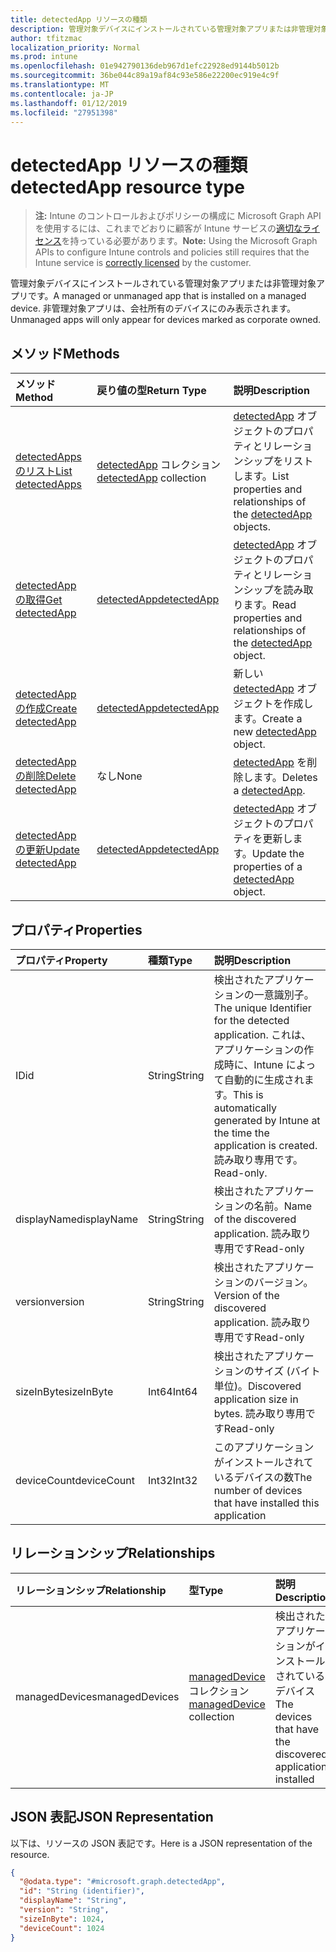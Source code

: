 ```yaml
---
title: detectedApp リソースの種類
description: 管理対象デバイスにインストールされている管理対象アプリまたは非管理対象アプリです。 非管理対象アプリは、会社所有のデバイスにのみ表示されます。
author: tfitzmac
localization_priority: Normal
ms.prod: intune
ms.openlocfilehash: 01e942790136deb967d1efc22928ed9144b5012b
ms.sourcegitcommit: 36be044c89a19af84c93e586e22200ec919e4c9f
ms.translationtype: MT
ms.contentlocale: ja-JP
ms.lasthandoff: 01/12/2019
ms.locfileid: "27951398"
---
```

# <a name="detectedapp-resource-type"></a><span data-ttu-id="8804f-104">detectedApp リソースの種類</span><span class="sxs-lookup"><span data-stu-id="8804f-104">detectedApp resource type</span></span>

> <span data-ttu-id="8804f-105">**注:** Intune のコントロールおよびポリシーの構成に Microsoft Graph API を使用するには、これまでどおりに顧客が Intune サービスの[適切なライセンス](https://go.microsoft.com/fwlink/?linkid=839381)を持っている必要があります。</span><span class="sxs-lookup"><span data-stu-id="8804f-105">**Note:** Using the Microsoft Graph APIs to configure Intune controls and policies still requires that the Intune service is [correctly licensed](https://go.microsoft.com/fwlink/?linkid=839381) by the customer.</span></span>

<span data-ttu-id="8804f-106">管理対象デバイスにインストールされている管理対象アプリまたは非管理対象アプリです。</span><span class="sxs-lookup"><span data-stu-id="8804f-106">A managed or unmanaged app that is installed on a managed device.</span></span> <span data-ttu-id="8804f-107">非管理対象アプリは、会社所有のデバイスにのみ表示されます。</span><span class="sxs-lookup"><span data-stu-id="8804f-107">Unmanaged apps will only appear for devices marked as corporate owned.</span></span>
## <a name="methods"></a><span data-ttu-id="8804f-108">メソッド</span><span class="sxs-lookup"><span data-stu-id="8804f-108">Methods</span></span>
|<span data-ttu-id="8804f-109">メソッド</span><span class="sxs-lookup"><span data-stu-id="8804f-109">Method</span></span>|<span data-ttu-id="8804f-110">戻り値の型</span><span class="sxs-lookup"><span data-stu-id="8804f-110">Return Type</span></span>|<span data-ttu-id="8804f-111">説明</span><span class="sxs-lookup"><span data-stu-id="8804f-111">Description</span></span>|
|:---|:---|:---|
|[<span data-ttu-id="8804f-112">detectedApps のリスト</span><span class="sxs-lookup"><span data-stu-id="8804f-112">List detectedApps</span></span>](../api/intune-devices-detectedapp-list.md)|<span data-ttu-id="8804f-113">[detectedApp](../resources/intune-devices-detectedapp.md) コレクション</span><span class="sxs-lookup"><span data-stu-id="8804f-113">[detectedApp](../resources/intune-devices-detectedapp.md) collection</span></span>|<span data-ttu-id="8804f-114">[detectedApp](../resources/intune-devices-detectedapp.md) オブジェクトのプロパティとリレーションシップをリストします。</span><span class="sxs-lookup"><span data-stu-id="8804f-114">List properties and relationships of the [detectedApp](../resources/intune-devices-detectedapp.md) objects.</span></span>|
|[<span data-ttu-id="8804f-115">detectedApp の取得</span><span class="sxs-lookup"><span data-stu-id="8804f-115">Get detectedApp</span></span>](../api/intune-devices-detectedapp-get.md)|[<span data-ttu-id="8804f-116">detectedApp</span><span class="sxs-lookup"><span data-stu-id="8804f-116">detectedApp</span></span>](../resources/intune-devices-detectedapp.md)|<span data-ttu-id="8804f-117">[detectedApp](../resources/intune-devices-detectedapp.md) オブジェクトのプロパティとリレーションシップを読み取ります。</span><span class="sxs-lookup"><span data-stu-id="8804f-117">Read properties and relationships of the [detectedApp](../resources/intune-devices-detectedapp.md) object.</span></span>|
|[<span data-ttu-id="8804f-118">detectedApp の作成</span><span class="sxs-lookup"><span data-stu-id="8804f-118">Create detectedApp</span></span>](../api/intune-devices-detectedapp-create.md)|[<span data-ttu-id="8804f-119">detectedApp</span><span class="sxs-lookup"><span data-stu-id="8804f-119">detectedApp</span></span>](../resources/intune-devices-detectedapp.md)|<span data-ttu-id="8804f-120">新しい [detectedApp](../resources/intune-devices-detectedapp.md) オブジェクトを作成します。</span><span class="sxs-lookup"><span data-stu-id="8804f-120">Create a new [detectedApp](../resources/intune-devices-detectedapp.md) object.</span></span>|
|[<span data-ttu-id="8804f-121">detectedApp の削除</span><span class="sxs-lookup"><span data-stu-id="8804f-121">Delete detectedApp</span></span>](../api/intune-devices-detectedapp-delete.md)|<span data-ttu-id="8804f-122">なし</span><span class="sxs-lookup"><span data-stu-id="8804f-122">None</span></span>|<span data-ttu-id="8804f-123">[detectedApp](../resources/intune-devices-detectedapp.md) を削除します。</span><span class="sxs-lookup"><span data-stu-id="8804f-123">Deletes a [detectedApp](../resources/intune-devices-detectedapp.md).</span></span>|
|[<span data-ttu-id="8804f-124">detectedApp の更新</span><span class="sxs-lookup"><span data-stu-id="8804f-124">Update detectedApp</span></span>](../api/intune-devices-detectedapp-update.md)|[<span data-ttu-id="8804f-125">detectedApp</span><span class="sxs-lookup"><span data-stu-id="8804f-125">detectedApp</span></span>](../resources/intune-devices-detectedapp.md)|<span data-ttu-id="8804f-126">[detectedApp](../resources/intune-devices-detectedapp.md) オブジェクトのプロパティを更新します。</span><span class="sxs-lookup"><span data-stu-id="8804f-126">Update the properties of a [detectedApp](../resources/intune-devices-detectedapp.md) object.</span></span>|

## <a name="properties"></a><span data-ttu-id="8804f-127">プロパティ</span><span class="sxs-lookup"><span data-stu-id="8804f-127">Properties</span></span>
|<span data-ttu-id="8804f-128">プロパティ</span><span class="sxs-lookup"><span data-stu-id="8804f-128">Property</span></span>|<span data-ttu-id="8804f-129">種類</span><span class="sxs-lookup"><span data-stu-id="8804f-129">Type</span></span>|<span data-ttu-id="8804f-130">説明</span><span class="sxs-lookup"><span data-stu-id="8804f-130">Description</span></span>|
|:---|:---|:---|
|<span data-ttu-id="8804f-131">ID</span><span class="sxs-lookup"><span data-stu-id="8804f-131">id</span></span>|<span data-ttu-id="8804f-132">String</span><span class="sxs-lookup"><span data-stu-id="8804f-132">String</span></span>|<span data-ttu-id="8804f-133">検出されたアプリケーションの一意識別子。</span><span class="sxs-lookup"><span data-stu-id="8804f-133">The unique Identifier for the detected application.</span></span> <span data-ttu-id="8804f-134">これは、アプリケーションの作成時に、Intune によって自動的に生成されます。</span><span class="sxs-lookup"><span data-stu-id="8804f-134">This is automatically generated by Intune at the time the application is created.</span></span> <span data-ttu-id="8804f-135">読み取り専用です。</span><span class="sxs-lookup"><span data-stu-id="8804f-135">Read-only.</span></span>|
|<span data-ttu-id="8804f-136">displayName</span><span class="sxs-lookup"><span data-stu-id="8804f-136">displayName</span></span>|<span data-ttu-id="8804f-137">String</span><span class="sxs-lookup"><span data-stu-id="8804f-137">String</span></span>|<span data-ttu-id="8804f-138">検出されたアプリケーションの名前。</span><span class="sxs-lookup"><span data-stu-id="8804f-138">Name of the discovered application.</span></span> <span data-ttu-id="8804f-139">読み取り専用です</span><span class="sxs-lookup"><span data-stu-id="8804f-139">Read-only</span></span>|
|<span data-ttu-id="8804f-140">version</span><span class="sxs-lookup"><span data-stu-id="8804f-140">version</span></span>|<span data-ttu-id="8804f-141">String</span><span class="sxs-lookup"><span data-stu-id="8804f-141">String</span></span>|<span data-ttu-id="8804f-142">検出されたアプリケーションのバージョン。</span><span class="sxs-lookup"><span data-stu-id="8804f-142">Version of the discovered application.</span></span> <span data-ttu-id="8804f-143">読み取り専用です</span><span class="sxs-lookup"><span data-stu-id="8804f-143">Read-only</span></span>|
|<span data-ttu-id="8804f-144">sizeInByte</span><span class="sxs-lookup"><span data-stu-id="8804f-144">sizeInByte</span></span>|<span data-ttu-id="8804f-145">Int64</span><span class="sxs-lookup"><span data-stu-id="8804f-145">Int64</span></span>|<span data-ttu-id="8804f-146">検出されたアプリケーションのサイズ (バイト単位)。</span><span class="sxs-lookup"><span data-stu-id="8804f-146">Discovered application size in bytes.</span></span> <span data-ttu-id="8804f-147">読み取り専用です</span><span class="sxs-lookup"><span data-stu-id="8804f-147">Read-only</span></span>|
|<span data-ttu-id="8804f-148">deviceCount</span><span class="sxs-lookup"><span data-stu-id="8804f-148">deviceCount</span></span>|<span data-ttu-id="8804f-149">Int32</span><span class="sxs-lookup"><span data-stu-id="8804f-149">Int32</span></span>|<span data-ttu-id="8804f-150">このアプリケーションがインストールされているデバイスの数</span><span class="sxs-lookup"><span data-stu-id="8804f-150">The number of devices that have installed this application</span></span>|

## <a name="relationships"></a><span data-ttu-id="8804f-151">リレーションシップ</span><span class="sxs-lookup"><span data-stu-id="8804f-151">Relationships</span></span>
|<span data-ttu-id="8804f-152">リレーションシップ</span><span class="sxs-lookup"><span data-stu-id="8804f-152">Relationship</span></span>|<span data-ttu-id="8804f-153">型</span><span class="sxs-lookup"><span data-stu-id="8804f-153">Type</span></span>|<span data-ttu-id="8804f-154">説明</span><span class="sxs-lookup"><span data-stu-id="8804f-154">Description</span></span>|
|:---|:---|:---|
|<span data-ttu-id="8804f-155">managedDevices</span><span class="sxs-lookup"><span data-stu-id="8804f-155">managedDevices</span></span>|<span data-ttu-id="8804f-156">[managedDevice](../resources/intune-devices-manageddevice.md) コレクション</span><span class="sxs-lookup"><span data-stu-id="8804f-156">[managedDevice](../resources/intune-devices-manageddevice.md) collection</span></span>|<span data-ttu-id="8804f-157">検出されたアプリケーションがインストールされているデバイス</span><span class="sxs-lookup"><span data-stu-id="8804f-157">The devices that have the discovered application installed</span></span>|

## <a name="json-representation"></a><span data-ttu-id="8804f-158">JSON 表記</span><span class="sxs-lookup"><span data-stu-id="8804f-158">JSON Representation</span></span>
<span data-ttu-id="8804f-159">以下は、リソースの JSON 表記です。</span><span class="sxs-lookup"><span data-stu-id="8804f-159">Here is a JSON representation of the resource.</span></span>
<!-- {
  "blockType": "resource",
  "keyProperty": "id",
  "@odata.type": "microsoft.graph.detectedApp"
}
-->
``` json
{
  "@odata.type": "#microsoft.graph.detectedApp",
  "id": "String (identifier)",
  "displayName": "String",
  "version": "String",
  "sizeInByte": 1024,
  "deviceCount": 1024
}
```



